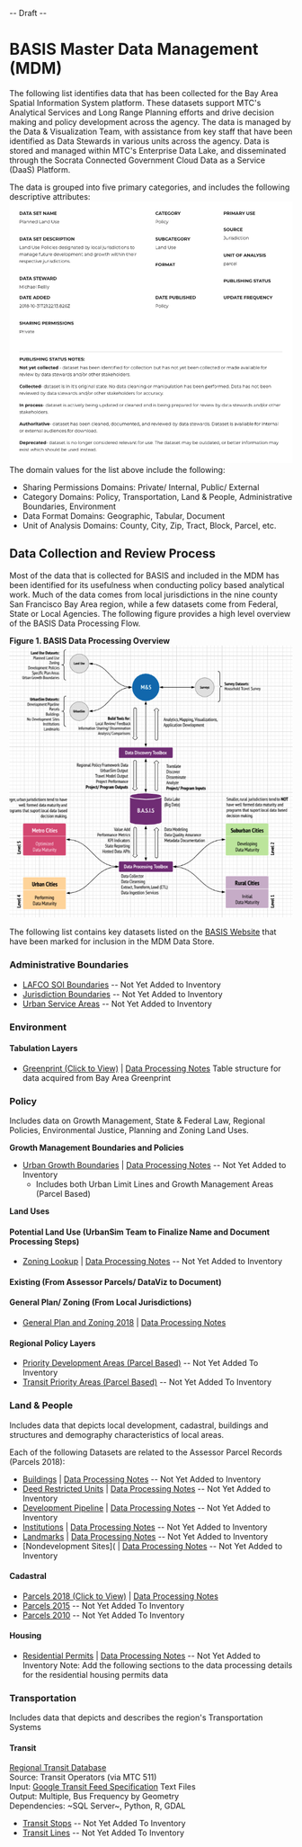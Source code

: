 -- Draft --

# BASIS Master Data Management (MDM)
The following list identifies data that has been collected for the Bay Area Spatial Information System platform.  These datasets support MTC's Analytical Services and Long Range Planning efforts and drive decision making and policy development across the agency.  The data is managed by the Data & Visualization Team, with assistance from key staff that have been identified as Data Stewards in various units across the agency. Data is stored and managed within MTC's Enterprise Data Lake, and disseminated through the Socrata Connected Government Cloud Data as a Service (DaaS) Platform.  

The data is grouped into five primary categories, and includes the following descriptive attributes:  
![MDM Detail](../images/dataset-detail.png) 
The domain values for the list above include the following:
- Sharing Permissions Domains: Private/ Internal, Public/ External
- Category Domains: Policy, Transportation, Land & People, Administrative Boundaries, Environment
- Data Format Domains: Geographic, Tabular, Document
- Unit of Analysis Domains: County, City, Zip, Tract, Block, Parcel, etc.  

## Data Collection and Review Process
Most of the data that is collected for BASIS and included in the MDM has been identified for its usefulness when conducting policy based analytical work.  Much of the data comes from local jurisdictions in the nine county San Francisco Bay Area region, while a few datasets come from Federal, State or Local Agencies.  The following figure provides a high level overview of the BASIS Data Processing Flow.

**Figure 1. BASIS Data Processing Overview** 
![Data Processing Model](../images/dataset-processing.png)  

The following list contains key datasets listed on the [BASIS Website](http://basis.bayareametro.gov/results) that have been marked for inclusion in the MDM Data Store.

### Administrative Boundaries
- [LAFCO SOI Boundaries]() -- Not Yet Added to Inventory
- [Jurisdiction Boundaries]() -- Not Yet Added to Inventory
- [Urban Service Areas]() -- Not Yet Added to Inventory

### Environment  

#### Tabulation Layers
- [Greenprint (Click to View)](redshift/greenprintFishnet.md) | [Data Processing Notes](https://www.bayareagreenprint.org/glossary/)
Table structure for data acquired from Bay Area Greenprint

### Policy
Includes data on Growth Management, State & Federal Law, Regional Policies, Environmental Justice, Planning and Zoning Land Uses.  

**Growth Management Boundaries and Policies**

- [Urban Growth Boundaries]() | [Data Processing Notes](policy-mdm/urban-growth-boundaries.md) -- Not Yet Added to Inventory
    - Includes both Urban Limit Lines and Growth Management Areas (Parcel Based)

**Land Uses**

#### Potential Land Use (UrbanSim Team to Finalize Name and Document Processing Steps)
- [Zoning Lookup]() | [Data Processing Notes](policy-mdm/plu.md) -- Not Yet Added to Inventory

#### Existing (From Assessor Parcels/ DataViz to Document)

#### General Plan/ Zoning (From Local Jurisdictions) 
- [General Plan and Zoning 2018](https://mtc.data.socrata.com/Land-Use/General-Plan-and-Zoning-2018/udk3-z2d5) 
 | [Data Processing Notes](policy-mdm/regional-general-plan.md)
 

#### Regional Policy Layers
- [Priority Development Areas (Parcel Based)]() -- Not Yet Added To Inventory
- [Transit Priority Areas (Parcel Based)]() -- Not Yet Added To Inventory  


### Land & People
Includes data that depicts local development, cadastral, buildings and structures and demography characteristics of local areas.

Each of the following Datasets are related to the Assessor Parcel Records (Parcels 2018):  
- [Buildings]() | [Data Processing Notes](land-people-mdm/buildings.md) -- Not Yet Added to Inventory
- [Deed Restricted Units]() | [Data Processing Notes](land-people-mdm/deed-restricted-units.md) -- Not Yet Added to Inventory
- [Development Pipeline]() | [Data Processing Notes](land-people-mdm/development-pipeline.md) -- Not Yet Added to Inventory
- [Institutions]() | [Data Processing Notes](land-people-mdm/institutions.md) -- Not Yet Added to Inventory
- [Landmarks]() | [Data Processing Notes](land-people-mdm/landmarks.md) -- Not Yet Added to Inventory
- [Nondevelopment Sites]( | [Data Processing Notes](land-people-mdm/nondevelopmentsites.md) -- Not Yet Added to Inventory

#### Cadastral

- [Parcels 2018 (Click to View)](https://mtc.data.socrata.com/Cadastral/Region-Parcels-2018-/fqea-xb6g) | [Data Processing Notes]()
- [Parcels 2015]() -- Not Yet Added To Inventory
- [Parcels 2010]() -- Not Yet Added To Inventory

#### Housing
- [Residential Permits]() | [Data Processing Notes](land-people-mdm/residential-permits.md) -- Not Yet Added to Inventory
Note: Add the following sections to the data processing details for the residential housing permits data  

### Transportation
Includes data that depicts and describes the region's Transportation Systems

#### Transit

[Regional Transit Database](https://github.com/bayareametro/RegionalTransitDatabase)   
Source: Transit Operators (via MTC 511)    
Input: [Google Transit Feed Specification](https://developers.google.com/transit/gtfs/) Text Files    
Output: Multiple, Bus Frequency by Geometry    
Dependencies: ~SQL Server~, Python, R, GDAL

- [Transit Stops]() -- Not Yet Added To Inventory  
- [Transit Lines]() -- Not Yet Added To Inventory  
